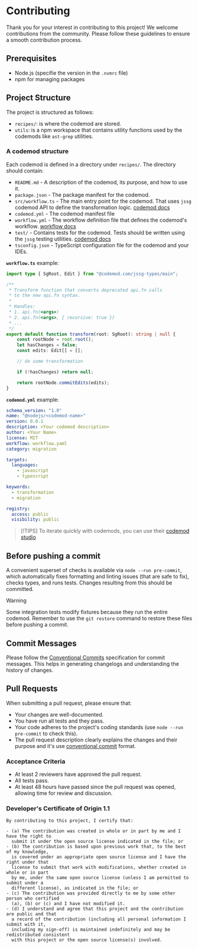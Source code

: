 # Contributing

Thank you for your interest in contributing to this project! We welcome contributions from the community. Please follow these guidelines to ensure a smooth contribution process.

## Prerequisites

- Node.js (specifie the version in the `.nvmrc` file)
- npm for managing packages

## Project Structure

The project is structured as follows:

- `recipes/`: is where the codemod are stored.
- `utils`: is a npm workspace that contains utility functions used by the codemods like `ast-grep` utilities.

### A codemod structure

Each codemod is defined in a directory under `recipes/`. The directory should contain:

- `README.md` - A description of the codemod, its purpose, and how to use it.
- `package.json` - The package manifest for the codemod.
- `src/workflow.ts` - The main entry point for the codemod. That uses `jssg` codemod API to define the transformation logic. [codemod docs](https://docs.codemod.com/cli/cli-reference#codemod%40next-jssg)
- `codemod.yml` -  The codemod manifest file
- `workflow.yml` - The workflow definition file that defines the codemod's workflow. [workflow docs](https://docs.codemod.com/cli/workflows)
- `test/` - Contains tests for the codemod. Tests should be written using the `jssg` testing utilities. [codemod docs](https://docs.codemod.com/cli/cli-reference#codemod%40next-jssg)
- `tsconfig.json` - TypeScript configuration file for the codemod and your IDEs.

**`workflow.ts`** example:
```ts
import type { SgRoot, Edit } from "@codemod.com/jssg-types/main";

/**
 * Transform function that converts deprecated api.fn calls
 * to the new api.fn syntax.
 *
 * Handles:
 * 1. api.fn(<args>)
 * 2. api.fn(<args>, { recursive: true })
 * ...
 */
export default function transform(root: SgRoot): string | null {
	const rootNode = root.root();
	let hasChanges = false;
	const edits: Edit[] = [];

	// do some transformation

	if (!hasChanges) return null;

	return rootNode.commitEdits(edits);
}
```

**`codemod.yml`** example:
```yaml
schema_version: "1.0"
name: "@nodejs/<codemod-name>"
version: 0.0.1
description: <Your codemod description>
author: <Your Name>
license: MIT
workflow: workflow.yaml
category: migration

targets:
  languages:
    - javascript
    - typescript

keywords:
  - transformation
  - migration

registry:
  access: public
  visibility: public
```

> [!TIPS]
> To iterate quickly with codemods, you can use their [codemod studio](https://docs.codemod.com/codemod-studio)

## Before pushing a commit

A convenient superset of checks is available via `node --run pre-commit`, which automatically fixes formatting and linting issues (that are safe to fix), checks types, and runs tests. Changes resulting from this should be committed.

> [!WARNING]
> Some integration tests modify fixtures because they run the entire codemod. Remember to use the `git restore` command to restore these files before pushing a commit.

## Commit Messages

Please follow the [Conventional Commits](https://www.conventionalcommits.org/en/v1.0.0/) specification for commit messages. This helps in generating changelogs and understanding the history of changes.

## Pull Requests

When submitting a pull request, please ensure that:
- Your changes are well-documented.
- You have run all tests and they pass.
- Your code adheres to the project's coding standards (use `node --run pre-commit` to check this).
- The pull request description clearly explains the changes and their purpose and it's use [conventional commit](https://www.conventionalcommits.org/en/v1.0.0/) format.

### Acceptance Criteria

- At least 2 reviewers have approved the pull request.
- All tests pass.
- At least 48 hours have passed since the pull request was opened, allowing time for review and discussion.

### Developer's Certificate of Origin 1.1

```
By contributing to this project, I certify that:

- (a) The contribution was created in whole or in part by me and I have the right to
  submit it under the open source license indicated in the file; or
- (b) The contribution is based upon previous work that, to the best of my knowledge,
  is covered under an appropriate open source license and I have the right under that
  license to submit that work with modifications, whether created in whole or in part
  by me, under the same open source license (unless I am permitted to submit under a
  different license), as indicated in the file; or
- (c) The contribution was provided directly to me by some other person who certified
  (a), (b) or (c) and I have not modified it.
- (d) I understand and agree that this project and the contribution are public and that
  a record of the contribution (including all personal information I submit with it,
  including my sign-off) is maintained indefinitely and may be redistributed consistent
  with this project or the open source license(s) involved.

```
